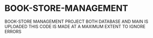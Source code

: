 # BOOK-STORE-MANAGEMENT
BOOK-STORE MANAGEMENT PROJECT
BOTH DATABASE AND MAIN IS UPLOADED 
THIS CODE IS MADE AT A MAXIMUM EXTENT TO IGNORE ERRORS 


